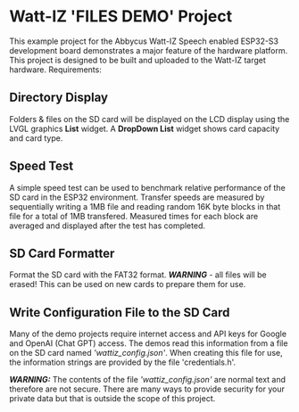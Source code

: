 # Watt-IZ 'FILES DEMO' Project

This example project for the Abbycus Watt-IZ Speech enabled ESP32-S3 development board demonstrates 
a major feature of the hardware platform. 
This project is designed to be built and uploaded to the Watt-IZ target hardware. Requirements:


## Directory Display
Folders & files on the SD card will be displayed on the LCD display using the LVGL graphics 
**List** widget. A **DropDown List** widget shows card capacity and card type.

## Speed Test
A simple speed test can be used to benchmark relative performance of the SD card in the ESP32 environment.
Transfer speeds are measured by sequentially writing a 1MB file and reading random 16K byte blocks in 
that file for a total of 1MB transfered. Measured times for each block are averaged and displayed after 
the test has completed.

## SD Card Formatter
Format the SD card with the FAT32 format. ***WARNING*** - all files will be erased!
This can be used on new cards to prepare them for use.

## Write Configuration File to the SD Card
Many of the demo projects require internet access and API keys for Google and OpenAI (Chat GPT) access.
The demos read this information from a file on the SD card named *'wattiz_config.json'*.
When creating this file for use, the information strings are provided by the file 'credentials.h'.

***WARNING:*** The contents of the file *'wattiz_config.json'* are normal text and therefore are not secure.
There are many ways to provide security for your private data but that is outside the scope of this
project.
   
